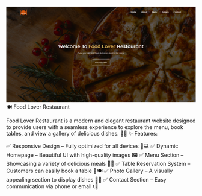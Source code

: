 ![Food Lover Restaurant](./img/image.png)
🍽️ Food Lover Restaurant

Food Lover Restaurant is a modern and elegant restaurant website designed to provide users with a seamless experience to explore the menu, book tables, and view a gallery of delicious dishes. 🎉🍕
✨ Features:

✅ Responsive Design – Fully optimized for all devices 📱💻
✅ Dynamic Homepage – Beautiful UI with high-quality images 🖼️
✅ Menu Section – Showcasing a variety of delicious meals 🥗🍔
✅ Table Reservation System – Customers can easily book a table 📅🍽️
✅ Photo Gallery – A visually appealing section to display dishes 🍕🍣
✅ Contact Section – Easy communication via phone or email 📞📧